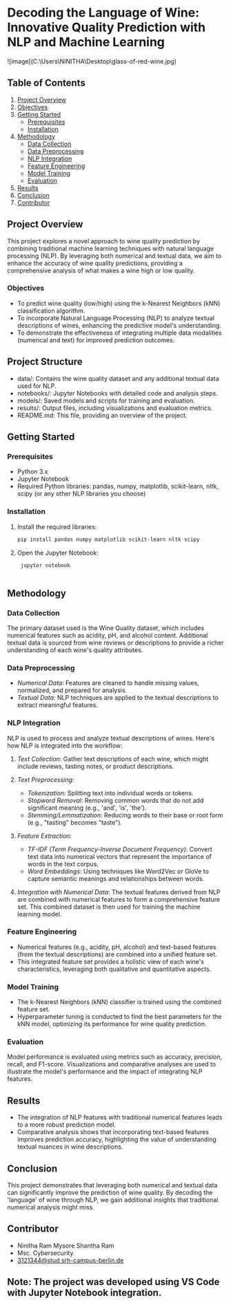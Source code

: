 # Decoding the Language of Wine: Innovative Quality Prediction with NLP and Machine Learning
![image[(C:\Users\NINITHA\Desktop\glass-of-red-wine.jpg)
## Table of Contents

1. [Project Overview](#project-overview)
2. [Objectives](#objectives)
3. [Getting Started](#getting-started)
   - [Prerequisites](#prerequisites)
   - [Installation](#installation)
4. [Methodology](#methodology)
   - [Data Collection](#data-collection)
   - [Data Preprocessing](#data-preprocessing)
   - [NLP Integration](#nlp-integration)
   - [Feature Engineering](#feature-engineering)
   - [Model Training](#model-training)
   - [Evaluation](#evaluation)
5. [Results](#results)
6. [Conclusion](#conclusion)
7. [Contributor](#contributor)

## Project Overview

This project explores a novel approach to wine quality prediction by combining traditional machine learning techniques with natural language processing (NLP). By leveraging both numerical and textual data, we aim to enhance the accuracy of wine quality predictions, providing a comprehensive analysis of what makes a wine high or low quality.

### Objectives

- To predict wine quality (low/high) using the k-Nearest Neighbors (kNN) classification algorithm.
- To incorporate Natural Language Processing (NLP) to analyze textual descriptions of wines, enhancing the predictive model's understanding.
- To demonstrate the effectiveness of integrating multiple data modalities (numerical and text) for improved prediction outcomes.

## Project Structure

- data/: Contains the wine quality dataset and any additional textual data used for NLP.
- notebooks/: Jupyter Notebooks with detailed code and analysis steps.
- models/: Saved models and scripts for training and evaluation.
- results/: Output files, including visualizations and evaluation metrics.
- README.md: This file, providing an overview of the project.

## Getting Started

### Prerequisites

- Python 3.x
- Jupyter Notebook
- Required Python libraries: pandas, numpy, matplotlib, scikit-learn, nltk, scipy (or any other NLP libraries you choose)

### Installation

1. Install the required libraries:

    ```bash
    pip install pandas numpy matplotlib scikit-learn nltk scipy
    

2. Open the Jupyter Notebook:

   ``` bash
    jupyter notebook
    

## Methodology

### Data Collection

The primary dataset used is the Wine Quality dataset, which includes numerical features such as acidity, pH, and alcohol content. Additional textual data is sourced from wine reviews or descriptions to provide a richer understanding of each wine's quality attributes.


### Data Preprocessing

- *Numerical Data*: Features are cleaned to handle missing values, normalized, and prepared for analysis.
- *Textual Data*: NLP techniques are applied to the textual descriptions to extract meaningful features.


### NLP Integration

NLP is used to process and analyze textual descriptions of wines. Here's how NLP is integrated into the workflow:

1. *Text Collection*: Gather text descriptions of each wine, which might include reviews, tasting notes, or product descriptions.

2. *Text Preprocessing*:
   - *Tokenization*: Splitting text into individual words or tokens.
   - *Stopword Removal*: Removing common words that do not add significant meaning (e.g., 'and', 'is', 'the').
   - *Stemming/Lemmatization*: Reducing words to their base or root form (e.g., "tasting" becomes "taste").

3. *Feature Extraction*:
   - *TF-IDF (Term Frequency-Inverse Document Frequency)*: Convert text data into numerical vectors that represent the importance of words in the text corpus.
   - *Word Embeddings*: Using techniques like Word2Vec or GloVe to capture semantic meanings and relationships between words.

4. *Integration with Numerical Data*: The textual features derived from NLP are combined with numerical features to form a comprehensive feature set. This combined dataset is then used for training the machine learning model.


### Feature Engineering

- Numerical features (e.g., acidity, pH, alcohol) and text-based features (from the textual descriptions) are combined into a unified feature set.
- This integrated feature set provides a holistic view of each wine's characteristics, leveraging both qualitative and quantitative aspects.
  
### Model Training

- The k-Nearest Neighbors (kNN) classifier is trained using the combined feature set.
- Hyperparameter tuning is conducted to find the best parameters for the kNN model, optimizing its performance for wine quality prediction.


### Evaluation

Model performance is evaluated using metrics such as accuracy, precision, recall, and F1-score. Visualizations and comparative analyses are used to illustrate the model's performance and the impact of integrating NLP features.

## Results

- The integration of NLP features with traditional numerical features leads to a more robust prediction model.
- Comparative analysis shows that incorporating text-based features improves prediction accuracy, highlighting the value of understanding textual nuances in wine descriptions.

## Conclusion

This project demonstrates that leveraging both numerical and textual data can significantly improve the prediction of wine quality. By decoding the 'language' of wine through NLP, we gain additional insights that traditional numerical analysis might miss.

## Contributor

- Ninitha Ram Mysore Shantha Ram
- Msc. Cybersecurity
- 3121344@stud.srh-campus-berlin.de

## Note: The project was developed using VS Code with Jupyter Notebook integration.

